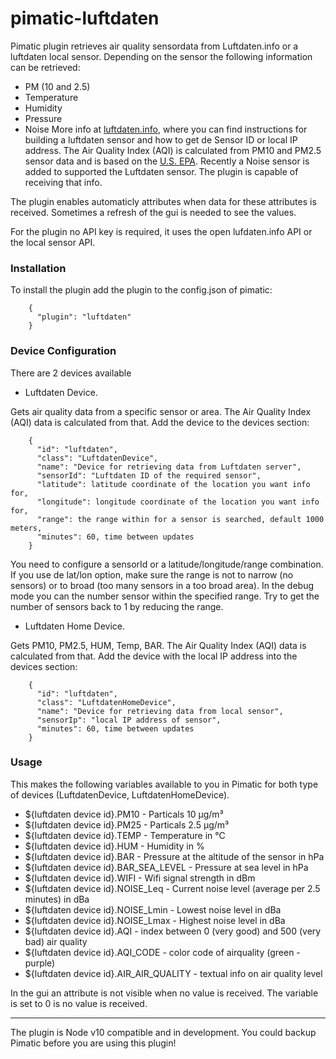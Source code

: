 # pimatic-luftdaten

Pimatic plugin retrieves air quality sensordata from Luftdaten.info or a luftdaten local sensor. Depending on the sensor the following information can be retrieved:
- PM (10 and 2.5)
- Temperature
- Humidity
- Pressure
- Noise
More info at [luftdaten.info](https://luftdaten.info), where you can find instructions for building a luftdaten sensor and how to get de Sensor ID or local IP address. The Air Quality Index (AQI) is calculated from PM10 and PM2.5 sensor data and is based on the [U.S. EPA](https://en.wikipedia.org/wiki/Air_quality_index#United_States). Recently a Noise sensor is added to supported the Luftdaten sensor. The plugin is capable of receiving that info.

The plugin enables automaticly attributes when data for these attributes is received. Sometimes a refresh of the gui is needed to see the values.

For the plugin no API key is required, it uses the open lufdaten.info API or the local sensor API.

### Installation

To install the plugin add the plugin to the config.json of pimatic:
```    
    {
      "plugin": "luftdaten"
    }
```
### Device Configuration

There are 2 devices available

* Luftdaten Device.

Gets air quality data from a specific sensor or area. The Air Quality Index (AQI) data is calculated from that.
Add the device to the devices section:
```    
    {
      "id": "luftdaten",
      "class": "LuftdatenDevice",
      "name": "Device for retrieving data from Luftdaten server",
      "sensorId": "Luftdaten ID of the required sensor",
      "latitude": latitude coordinate of the location you want info for,
      "longitude": longitude coordinate of the location you want info for,
      "range": the range within for a sensor is searched, default 1000 meters,
      "minutes": 60, time between updates
    }
```
You need to configure a sensorId or a latitude/longitude/range combination. If you use de lat/lon option, make sure the range is not to narrow (no sensors) or to broad (too many sensors in a too broad area). In the debug mode you can the number sensor within the specified range. Try to get the number of sensors back to 1 by reducing the range. 

* Luftdaten Home Device.

Gets PM10, PM2.5, HUM, Temp, BAR. The Air Quality Index (AQI) data is calculated from that.
Add the device with the local IP address into the devices section:
```    
    {
      "id": "luftdaten",
      "class": "LuftdatenHomeDevice",
      "name": "Device for retrieving data from local sensor",
      "sensorIp": "local IP address of sensor",
      "minutes": 60, time between updates
    }
```
### Usage

This makes the following variables available to you in Pimatic for both type of devices (LuftdatenDevice, LuftdatenHomeDevice).
* ${luftdaten device id}.PM10             - Particals 10 µg/m³
* ${luftdaten device id}.PM25             - Particals 2.5 µg/m³
* ${luftdaten device id}.TEMP             - Temperature in °C
* ${luftdaten device id}.HUM              - Humidity in %
* ${luftdaten device id}.BAR              - Pressure at the altitude of the sensor in hPa
* ${luftdaten device id}.BAR_SEA_LEVEL    - Pressure at sea level in hPa
* ${luftdaten device id}.WIFI             - Wifi signal strength in dBm
* ${luftdaten device id}.NOISE_Leq        - Current noise level (average per 2.5 minutes) in dBa
* ${luftdaten device id}.NOISE_Lmin       - Lowest noise level in dBa
* ${luftdaten device id}.NOISE_Lmax       - Highest noise level in dBa
* ${luftdaten device id}.AQI              - index between 0 (very good) and 500 (very bad) air quality
* ${luftdaten device id}.AQI_CODE         - color code of airquality (green - purple)
* ${luftdaten device id}.AIR_AIR_QUALITY  - textual info on air quality level

In the gui an attribute is not visible when no value is received. The variable is set to 0 is no value is received.

---------

The plugin is Node v10 compatible and in development. You could backup Pimatic before you are using this plugin!
